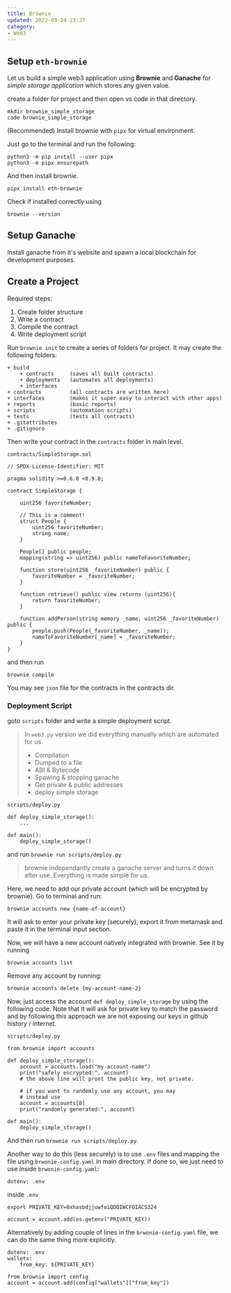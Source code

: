 ```yaml
---
title: Brownie
updated: 2022-09-24 23:37
category: 
- Web3
---
```


## Setup `eth-brownie`

Let us build a simple web3 application using **Brownie** and **Ganache** for *simple storage application* which stores any given value.

create a folder for project and then open vs code in that directory.

```
mkdir brownie_simple_storage
code brownie_simple_storage
```

(Recommended) Install brownie with `pipx` for virtual environment. 

Just go to the terminal and run the following:

```
python3 -m pip install --user pipx
python3 -m pipx ensurepath 
```

And then install brownie.

```
pipx install eth-brownie
```

Check if installed correctly using 

```
brownie --version
```

## Setup Ganache

Install ganache from it's website and spawn a local blockchain for development purposes.

## Create a Project

Required steps:

1. Create folder structure
2. Write a contract 
3. Compile the contract
4. Write deployment script


Run ```brownie init``` to create a series of folders for project. It may create the following folders:

```
+ build 
    + contracts     (saves all built contracts)
    + deployments   (automates all deployments)
    + interfaces    
+ contracts         (all contracts are written here)
+ interfaces        (makes it super easy to interact with other apps)
+ reports           (basic reports)
+ scripts           (automation scripts)
+ tests             (tests all contracts)
+ .gitattributes
+ .gitignore
```

Then write your contract in the `contracts` folder in main level.

`contracts/SimpleStorage.sol`
```
// SPDX-License-Identifier: MIT

pragma solidity >=0.6.0 <0.9.0;

contract SimpleStorage {

    uint256 favoriteNumber;

    // This is a comment!
    struct People {
        uint256 favoriteNumber;
        string name;
    }

    People[] public people;
    mapping(string => uint256) public nameToFavoriteNumber;

    function store(uint256 _favoriteNumber) public {
        favoriteNumber = _favoriteNumber;
    }
    
    function retrieve() public view returns (uint256){
        return favoriteNumber;
    }

    function addPerson(string memory _name, uint256 _favoriteNumber) public {
        people.push(People(_favoriteNumber, _name));
        nameToFavoriteNumber[_name] = _favoriteNumber;
    }
}
```

and then run

```
brownie compile
```

You may see `json` file for the contracts in the contracts dir.


### Deployment Script

goto `scripts` folder and write a simple deployment script. 

> In `web3.py` version we did everything manually which are automated for us.
> - Compilation
> - Dumped to a file
> - ABI & Bytecode
> - Spawing & stopping ganache
> - Get private & public addresses
> - deploy simple storage

`scripts/deploy.py`

```
def deploy_simple_storage():
    ...

def main():
    deploy_simple_storage()
```

and run `brownie run scripts/deploy.py`

> brownie independantly create a ganache server and turns it down after use. Everything is made simple for us.

Here, we need to add our private account (which will be encrypted by brownie). Go to terminal and run:

```
brownie accounts new {name-of-account}
```

It will ask to enter your private key (securely), export it from metamask and paste it in the terminal input section.

Now, we will have a new account natively integrated with brownie. See it by running
```
brownie accounts list
```

Remove any account by running:
```
brownie accounts delete {my-account-name-2}
```

Now, just access the account `def deploy_simple_storage` by using the following code. Note that it will ask for private key to match the password and by following this approach we are not exposing our keys in github history / internet.

`scripts/deploy.py`

```
from brownie import accounts

def deploy_simple_storage():
    account = accounts.load("my-account-name")
    print("safely encrypted:", account) 
    # the above line will pront the public key, not private.

    # if you want to randomly use any account, you may
    # instead use
    account = accounts[0]
    print("randomly generated:", account) 

def main():
    deploy_simple_storage()
```

And then run `brownie run scripts/deploy.py`.

Another way to do this (less securely) is to use `.env` files and mapping the file using `brwonie-config.yaml` in main directory. If done so, we just need to use
inside `brwonie-config.yaml`:
```
dotenv: .env
```
inside `.env`
```
export PRIVATE_KEY=0xhasbdjjuwfoiQDOIWCFOIACS324
```
```
account = account.add(os.getenv("PRIVATE_KEY))
```
Alternatively by adding couple of lines in the `brwonie-config.yaml` file, we can do the same thing more explicitly.

```
dotenv: .env
wallets:
    from_key: ${PRIVATE_KEY}
```
```
from brownie import config
account = account.add(config["wallets"]["from_key"])
```